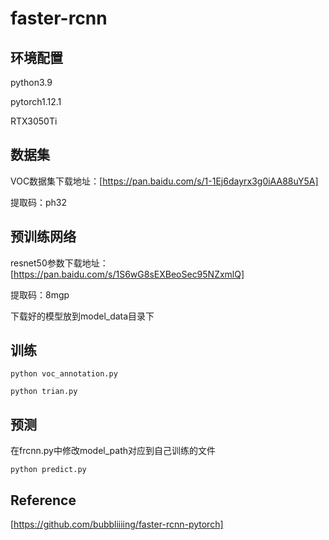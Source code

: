 # faster-rcnn
## 环境配置
python3.9

pytorch1.12.1

RTX3050Ti

## 数据集
VOC数据集下载地址：[https://pan.baidu.com/s/1-1Ej6dayrx3g0iAA88uY5A]

提取码：ph32

## 预训练网络
resnet50参数下载地址：[https://pan.baidu.com/s/1S6wG8sEXBeoSec95NZxmlQ]

提取码：8mgp

下载好的模型放到model_data目录下

## 训练
`python voc_annotation.py`

`python trian.py`

## 预测
在frcnn.py中修改model_path对应到自己训练的文件


`python predict.py`

## Reference
[https://github.com/bubbliiiing/faster-rcnn-pytorch]
